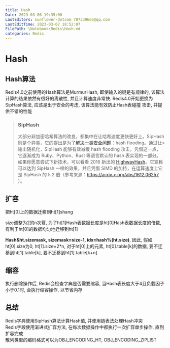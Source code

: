 ```yaml
---
title: Hash
Date: 2023-03-06 19:39:00
LastEditors: sunflower-dotcom 707339665@qq.com
LastEditTime: 2023-03-07 18:52:07
FilePath: \Notebook\Redis\Hash.md
categories: Redis
---
```

# Hash

## Hash算法

Redis4.0之前使用的Hash算法是MurmurHash, 即使输入的键是有规律的, 该算法计算的结果依然有很好的离散性, 并且计算速度非常快. Redis4.0开始更换为SipHash算法, 应该是出于安全的考虑, 该算法能有效防止Hash表碰撞
攻击, 并提供不错的性能

> ### SipHash
>
> 大部分非加密哈希算法的改良，都集中在让哈希速度更快更好上。SipHash 则是个异类，它的提出是为了[解决一类安全问题](http://emboss.github.io/blog/2012/12/14/breaking-murmur-hash-flooding-dos-reloaded/)：hash flooding。通过让> 输出随机化，SipHash 能够有效减缓 hash flooding 攻击。凭借这一点，它逐渐成为 Ruby、Python、Rust 等语言默认的 hash 表实现的一部分。  
> 如果你愿意尝试下新技术，可以看看 2016 新出的 [HighwayHash](https://github.com/google/highwayhash)。它宣称可以达到 SipHash 一样的效果，并且凭借 SIMD 的加持，在运算速度上它是 SipHash 的 5.2 倍（参考来源：[https://arxiv.>  org/abs/1612.06257](https://arxiv.org/abs/1612.06257) ）。

## 扩容

把ht[0]上的数据迁移到ht[1]shang

size调整为2的n次幂, 为了ht[1]Hash表数据长度是ht[0]Hash表数据长度的倍数, 有利于ht[0]的数据均匀地迁移到ht[1]

**Hash&ht.sizemask, sizemask=size-1, idx=hash%(ht.size)**, 因此, 假如ht[0].size为0, ht[1].size=2*n, 对于ht[0]上的元素, ht[0].table[k]的数据, 要不迁移到ht[1].table[k], 要不迁移到ht[1].table[k+n]

## 缩容

执行删除操作后, Redis会检查字典是否需要缩容, 当Hash表长度大于4且负载因子小于0.1时, 会执行缩容操作, 以节省内存

## 总结

Redis字典使用SipHash算法计算Hash值, 并使用链表法处理Hash冲突  
Redis字段使用渐进式扩容方法, 在每次数据操作中都执行一次扩容单步操作, 直到扩容完成  
散列类型的编码格式可以为OBJ_ENCODING_HT, OBJ_ENCODING_ZIPLIST  
